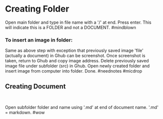 <html>
 <body>
   <h1> Creating Folder </h1>
   <p> 
     Open main folder and type in file name with a '/' at end. Press enter. 
     This will indicate this is a FOLDER and not a DOCUMENT. #mindblown
  </p>
  <h3>
   To insert an image in folder: </h3>
     <p> Same as above step with exception that previously saved image 'file'
     (actually a document) in Ghub can be screenshot. Once screenshot is 
     taken, return to Ghub and copy image address. Delete previously 
     saved image file under subfolder (src) in Ghub. Open newly created folder 
     and insert image from computer into folder. Done. 
     #neednotes #micdrop
  </p>
  <h2> Creating Document</h2>
 <br />
  <p>
     Open subfolder folder and name using '.md' at end of document name. 
    '.md' = markdown. #wow
  </p>
  </body>
</html>
